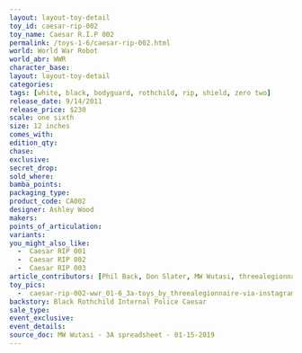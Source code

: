 ```yaml
---
layout: layout-toy-detail 
toy_id: caesar-rip-002
toy_name: Caesar R.I.P 002
permalink: /toys-1-6/caesar-rip-002.html
world: World War Robot
world_abr: WWR
character_base: 
layout: layout-toy-detail
categories: 
tags: [white, black, bodyguard, rothchild, rip, shield, zero two]
release_date: 9/14/2011
release_price: $230 
scale: one sixth
size: 12 inches
comes_with: 
edition_qty: 
chase: 
exclusive: 
secret_drop: 
sold_where: 
bamba_points: 
packaging_type: 
product_code: CA002
designer: Ashley Wood
makers: 
points_of_articulation: 
variants: 
you_might_also_like: 
  -  Caesar RIP 001
  -  Caesar RIP 002
  -  Caesar RIP 003
article_contributors: [Phil Back, Don Slater, MW Wutasi, threealegionnaire]
toy_pics: 
  -  caesar-rip-002-wwr_01-6_3a-toys_by_threealegionnaire-via-instagram.jpg
backstory: Black Rothchild Internal Police Caesar
sale_type: 
event_exclusive: 
event_details: 
source_doc: MW Wutasi - 3A spreadsheet - 01-15-2019
---
```

